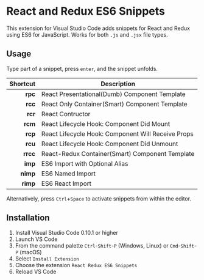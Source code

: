 # React and Redux ES6 Snippets

This extension for Visual Studio Code adds snippets for React and Redux using ES6 for JavaScript. Works for both `.js` and `.jsx` file types.

## Usage
Type part of a snippet, press `enter`, and the snippet unfolds.

| Shortcut | Description                                             |
|---------:|---------------------------------------------------------|
| **rpc**  | React Presentational(Dumb) Component Template           |
| **rcc**  | React Only Container(Smart) Component Template          |
| **rcr**  | React Contructor								         |
| **rcm**  | React Lifecycle Hook: Component Did Mount		         |							
| **rcp**  | React Lifecycle Hook:  Component Will Receive Props	 |							
| **rcu**  | React Lifecycle Hook: Component Did Unmount		     |							
| **rrcc** | React-Redux Container(Smart) Component Template         |
| **imp**  | ES6 Import with Optional Alias                          |
| **nimp** | ES6 Named Import                                        |
| **rimp** | ES6 React Import                                        |


Alternatively, press `Ctrl`+`Space` to activate snippets from within the editor.

## Installation

1. Install Visual Studio Code 0.10.1 or higher
2. Launch VS Code
3. From the command palette `Ctrl`-`Shift`-`P` (Windows, Linux) or `Cmd`-`Shift`-`P` (macOS)
4. Select `Install Extension`
5. Choose the extension `React Redux ES6 Snippets`
6. Reload VS Code
